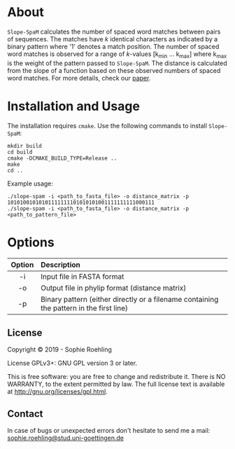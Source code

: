 # About

  

`Slope-SpaM` calculates the number of spaced word matches between pairs of sequences. The matches have *k* identical characters as indicated by a binary pattern where '1' denotes a match position. The number of spaced word matches is observed for a range of *k*-values [k<sub>min</sub> ... k<sub>max</sub>] where k<sub>max</sub> is the weight of the pattern passed to `Slope-SpaM`. The distance is calculated from the slope of a function based on these observed numbers of spaced word matches. For more details, check our [paper](https://www.biorxiv.org/content/10.1101/527515v1).
  

# Installation and Usage

  
The installation  requires `cmake`. Use the following commands to install `Slope-SpaM`:

	mkdir build
	cd build
	cmake -DCMAKE_BUILD_TYPE=Release ..
	make
	cd ..
Example usage:

	./slope-spam -i <path_to_fasta_file> -o distance_matrix -p 10101001010101111111101010101001111111111000111
	./slope-spam -i <path_to_fasta_file> -o distance_matrix -p <path_to_pattern_file>
	
# Options

  

Option | Description
:---: | :---
-i | Input file in FASTA format
-o | Output file in phylip format (distance matrix)
-p | Binary pattern (either directly or a filename containing the pattern in the first line)
  

## License

  

Copyright © 2019 - Sophie Roehling

License GPLv3+: GNU GPL version 3 or later.

  

This is free software: you are free to change and redistribute it. There is NO WARRANTY, to the extent permitted by law. The full license text is available at <http://gnu.org/licenses/gpl.html>.

## Contact

  

In case of bugs or unexpected errors don't hesitate to send me a mail: sophie.roehling@stud.uni-goettingen.de
  
